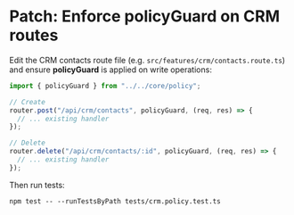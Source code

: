 # Patch: Enforce policyGuard on CRM routes

Edit the CRM contacts route file (e.g. `src/features/crm/contacts.route.ts`) and ensure **policyGuard** is applied on write operations:

```ts
import { policyGuard } from "../../core/policy";

// Create
router.post("/api/crm/contacts", policyGuard, (req, res) => {
  // ... existing handler
});

// Delete
router.delete("/api/crm/contacts/:id", policyGuard, (req, res) => {
  // ... existing handler
});
```

Then run tests:
```
npm test -- --runTestsByPath tests/crm.policy.test.ts
```
